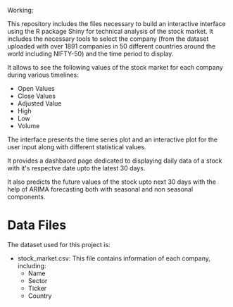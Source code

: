 Working:

This repository includes the files necessary to build an interactive interface using the R package Shiny for technical analysis of the stock market. It includes the necessary tools to select the company (from the dataset uploaded with over 1891 companies in 50 different countries around the world including NIFTY-50) and the time period to display. 

It allows to see the following values of the stock market for each company during various timelines:
- Open Values
- Close Values
- Adjusted Value
- High
- Low
- Volume

The interface presents the time series plot and an interactive plot for the user input along with different statistical values.

It provides a dashbaord page dedicated to displaying daily data of a stock with it's respectve date upto the latest 30 days.

It also predicts the future values of the stock upto next 30 days with the help of ARIMA forecasting both with seasonal and non seasonal components.

# Data Files

The dataset used for this project is:
- stock_market.csv: This file contains information of each company, including:
    - Name
    - Sector
    - Ticker
    - Country
    
